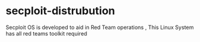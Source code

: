 # secploit-distrubution
Secploit OS is developed to aid in Red Team operations , This Linux System has all red teams toolkit required 
